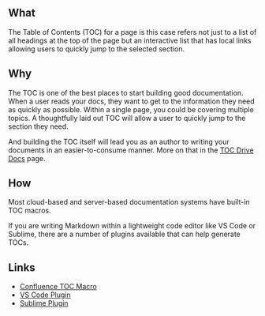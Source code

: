 ## What

The Table of Contents (TOC) for a page is this case refers not just to a list of all headings at the top of the page but an interactive list that has local links allowing users to quickly jump to the selected section.

## Why

The TOC is one of the best places to start building good documentation. When a user reads your docs, they want to get to the information they need as quickly as possible. Within a single page, you could be covering multiple topics. A thoughtfully laid out TOC will allow a user to quickly jump to the section they need.

And building the TOC itself will lead you as an author to writing your documents in an easier-to-consume manner. More on that in the [TOC Drive Docs](toc_driven.md) page.

## How

 Most cloud-based and server-based documentation systems have built-in TOC macros.
 
 If you are writing Markdown within a lightweight code editor like VS Code or Sublime, there are a number of plugins available that can help generate TOCs.

## Links

 * [Confluence TOC Macro](https://confluence.atlassian.com/doc/table-of-contents-macro-182682099.html)
 * [VS Code Plugin](https://marketplace.visualstudio.com/items?itemName=yzhang.markdown-all-in-one)
 * [Sublime Plugin](https://packagecontrol.io/packages/MarkdownTOC)
